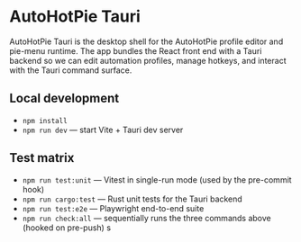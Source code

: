 # AutoHotPie Tauri

AutoHotPie Tauri is the desktop shell for the AutoHotPie profile editor and pie-menu runtime. The app bundles the React front end with a Tauri backend so we can edit automation profiles, manage hotkeys, and interact with the Tauri command surface.

## Local development

- `npm install`
- `npm run dev` — start Vite + Tauri dev server

## Test matrix

- `npm run test:unit` — Vitest in single-run mode (used by the pre-commit hook)
- `npm run cargo:test` — Rust unit tests for the Tauri backend
- `npm run test:e2e` — Playwright end-to-end suite
- `npm run check:all` — sequentially runs the three commands above (hooked on pre-push)
s